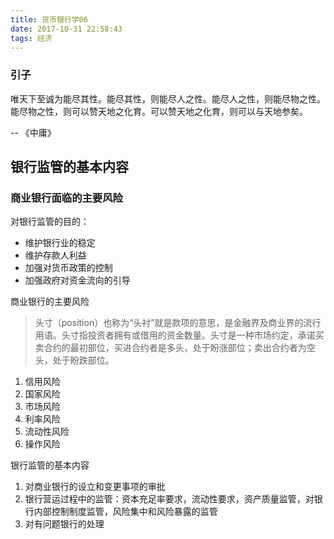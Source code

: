 ```yaml
---
title: 货币银行学06
date: 2017-10-31 22:58:43
tags: 经济
---
```

### 引子

唯天下至诚为能尽其性。能尽其性，则能尽人之性。能尽人之性，则能尽物之性。能尽物之性，则可以赞天地之化育。可以赞天地之化育，则可以与天地参矣。

-- 《中庸》

## 银行监管的基本内容

### 商业银行面临的主要风险

对银行监管的目的：
- 维护银行业的稳定
- 维护存款人利益
- 加强对货币政策的控制
- 加强政府对资金流向的引导

商业银行的主要风险

>头寸（position）也称为“头衬”就是款项的意思，是金融界及商业界的流行用语。头寸指投资者拥有或借用的资金数量。头寸是一种市场约定，承诺买卖合约的最初部位，买进合约者是多头，处于盼涨部位；卖出合约者为空头，处于盼跌部位。

1. 信用风险
2. 国家风险
3. 市场风险
4. 利率风险
5. 流动性风险
6. 操作风险

银行监管的基本内容

1. 对商业银行的设立和变更事项的审批
2. 银行营运过程中的监管：资本充足率要求，流动性要求，资产质量监管，对银行内部控制制度监管，风险集中和风险暴露的监管
3. 对有问题银行的处理

